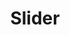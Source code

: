 ---
title: Slider
defaultTab: code
status: ready
playground:
  system: ec
  path: /story/components-slider--default
---